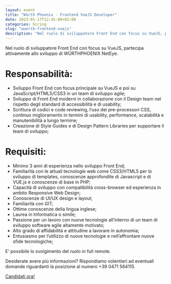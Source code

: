 ```yaml
---
layout: event
title: "Würth Phoenix - Frontend VueJS Developer"
date: 2023-01-17T12:45:00+02:00
categories: hiring
slug: "wuerth-frontend-vuejs"
description: "Nel ruolo di sviluppatore Front End con focus su VueJS, partecipa attivamente allo sviluppo di WÜRTHPHOENIX NetEye."
---
```


Nel ruolo di sviluppatore Front End con focus su VueJS, partecipa attivamente allo sviluppo di WÜRTHPHOENIX NetEye.  

# Responsabilità:
- Sviluppo Front End con focus principale su VueJS e poi su JavaScript/HTML5/CSS3 in un team di sviluppo agile;
- Sviluppo di Front End moderni in collaborazione con il Design team nel rispetto degli standard di accessibilità e di usability;
- Scrittura di codici e code reviewing, l’uso dei pre-processori CSS, continuo miglioramento in termini di usability, performance, scalabilità e manutenibilità a lungo termine;
- Creazione di Style Guides e di Design Pattern Libraries per supportare il team di sviluppo;

# Requisiti:
- Minimo 3 anni di esperienza nello sviluppo Front End;
- Familiarità con le attuali tecnologie web come CSS3/HTML5 per lo sviluppo di templates, conoscenze approfondite di Javascript e di VUE.js e conoscenze di base in PHP;
- Capacità di sviluppo con compatibilità cross-browser ed esperienza in ambito Responsive Web Design;
- Conoscenze di UI/UX design e layout;
- Familiarità con GIT;
- Ottime conoscenze della lingua inglese;
- Laurea in Informatica o simile;
- Passione per un lavoro con nuove tecnologie all’interno di un team di sviluppo software agile altamente motivato;
- Alto grado di affidabilità e attitudine a lavorare in autonomia;
- Entusiasmo per l’utilizzo di nuove tecnologie e nell’affrontare nuove sfide tecnologiche;

E' possibile lo svolgimento del ruolo in full remote.

Desiderate avere più informazioni? Rispondiamo volentieri ad eventuali domande riguardanti la posizione al numero +39 0471 564115. 

<a class="btn btn-primary text-white btn-lg mt-3" target="_blank" href="https://www.wuerth-phoenix.com/it/footer/carriera/invia-candidatura?tx_powermail_pi1%5Bselected_position%5D=Frontend%20VueJS%20Developer%20&cHash=cfa3b9b9db088b91bb81cda2fb82d08a">Candidati ora!</a>
